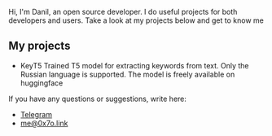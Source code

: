 Hi, I'm Danil, an open source developer. I do useful projects for both developers and users. Take a look at my projects below and get to know me

## My projects
- KeyT5
Trained T5 model for extracting keywords from text. Only the Russian language is supported. The model is freely available on huggingface

If you have any questions or suggestions, write here:

- [Telegram](https://t.me/hljwi)
- [me@0x7o.link](mailto:me@0x7o.link)
